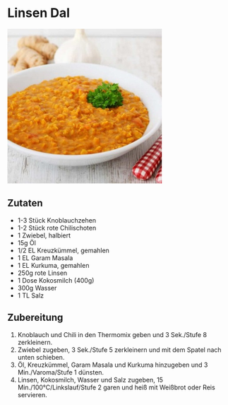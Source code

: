 # Linsen Dal

![alt text](../../images/rotelinsendal.jpg)

## Zutaten

 - 1-3 Stück Knoblauchzehen
 - 1-2 Stück rote Chilischoten
 - 1 Zwiebel, halbiert
 - 15g Öl
 - 1/2 EL Kreuzkümmel, gemahlen
 - 1 EL Garam Masala
 - 1 EL Kurkuma, gemahlen
 - 250g rote Linsen
 - 1 Dose Kokosmilch (400g)
 - 300g Wasser
 - 1 TL Salz

## Zubereitung

1. Knoblauch und Chili in den Thermomix geben und 3 Sek./Stufe 8 zerkleinern.
2. Zwiebel zugeben, 3 Sek./Stufe 5 zerkleinern und mit dem Spatel nach unten schieben.
3. Öl, Kreuzkümmel, Garam Masala und Kurkuma hinzugeben und 3 Min./Varoma/Stufe 1 dünsten.
4. Linsen, Kokosmilch, Wasser und Salz zugeben, 15 Min./100°C/Linkslauf/Stufe 2 garen und heiß mit Weißbrot oder Reis servieren.

